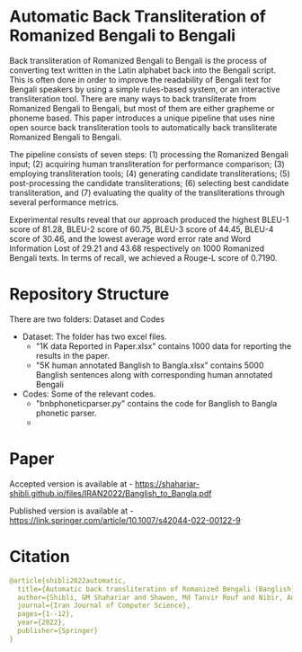 # Automatic Back Transliteration of Romanized Bengali to Bengali
 
 Back transliteration of Romanized Bengali to Bengali is the process of converting text written in the Latin alphabet 
 back into the Bengali script. This is often done in order to improve the readability of Bengali text for Bengali speakers 
 by using a simple rules-based system, or an interactive transliteration tool. There are many ways to back transliterate 
 from Romanized Bengali to Bengali, but most of them are either grapheme or phoneme based. This paper introduces a unique 
 pipeline that uses nine open source back transliteration tools to automatically back transliterate Romanized Bengali to 
 Bengali. 
 
 The pipeline consists of seven steps: 
 (1) processing the Romanized Bengali input; 
 (2) acquiring human transliteration 
 for performance comparison; 
 (3) employing transliteration tools; 
 (4) generating candidate transliterations; 
 (5) post-processing 
 the candidate transliterations; 
 (6) selecting best candidate transliteration, and 
 (7) evaluating the quality of the transliterations through several performance metrics. 
 
 Experimental results reveal that our approach produced the highest 
 BLEU-1 score of 81.28, BLEU-2 score of 60.75, BLEU-3 score of 44.45, BLEU-4 score of 30.46, and the lowest average word error 
 rate and Word Information Lost of 29.21 and 43.68 respectively on 1000 Romanized Bengali texts. In terms of recall, we 
 achieved a Rouge-L score of 0.7190.

# Repository Structure

There are two folders: Dataset and Codes
+ Dataset: The folder has two excel files. 
	- "1K data Reported in Paper.xlsx" contains 1000 data for reporting the results in the paper.
	- "5K human annotated Banglish to Bangla.xlsx" contains 5000 Banglish sentences along with corresponding human annotated Bengali
+ Codes: Some of the relevant codes.
	- "bnbphoneticparser.py" contains the code for Banglish to Bangla phonetic parser.
	- 

# Paper

Accepted version is available at - https://shahariar-shibli.github.io/files/IRAN2022/Banglish_to_Bangla.pdf

Published version is available at - https://link.springer.com/article/10.1007/s42044-022-00122-9

# Citation
```yaml
@article{shibli2022automatic,
  title={Automatic back transliteration of Romanized Bengali (Banglish) to Bengali},
  author={Shibli, GM Shahariar and Shawon, Md Tanvir Rouf and Nibir, Anik Hassan and Miandad, Md Zabed and Mandal, Nibir Chandra},
  journal={Iran Journal of Computer Science},
  pages={1--12},
  year={2022},
  publisher={Springer}
}
```
